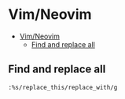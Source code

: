 # Vim/Neovim
<!--ts-->
* [Vim/Neovim](vim.md#vimneovim)
   * [Find and replace all](vim.md#find-and-replace-all)

<!-- Added by: runner, at: Fri Jul 30 09:06:21 UTC 2021 -->

<!--te-->

## Find and replace all
```vim
:%s/replace_this/replace_with/g
```
